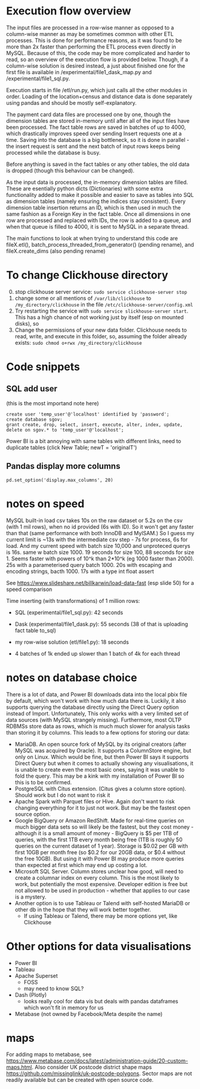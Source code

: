 
# Execution flow overview

The input files are processed in a row-wise manner as opposed to a column-wise manner as may be sometimes common with other ETL processes. This is done for performance reasons, as it was found to be more than 2x faster than performing the ETL process even directly in MySQL. Because of this, the code may be more complicated and harder to read, so an overview of the execution flow is provided below. Though, if a column-wise solution is desired instead, a just about finished one for the first file is available in /experimental/file1_dask_map.py and /experimental/file1_sql.py.

Execution starts in file /etl/run.py, which just calls all the other modules in order. Loading of the location+census and distance data is done separately using pandas and should be mostly self-explanatory.

The payment card data files are processed one by one, though the dimension tables are stored in-memory until after all of the input files have been processed. The fact table rows are saved in batches of up to 4000, which drastically improves speed over sending Insert requests one at a time. Saving into the database is a big bottleneck, so it is done in parallel - the insert request is sent and the next batch of input rows keeps being processed while the database is busy.

Before anything is saved in the fact tables or any other tables, the old data is dropped (though this behaviour can be changed).

As the input data is processed, the in-memory dimension tables are filled. These are esentially python dicts (Dictionaries) with some extra functionality added to make it possible and easier to save as tables into SQL as dimension tables (namely ensuring the indices stay consistent). 
Every dimension table insertion returns an ID, which is then used in much the same fashion as a Foreign Key in the fact table. Once all dimensions in one row are processed and replaced with IDs, the row is added to a queue, and when that queue is filled to 4000, it is sent to MySQL in a separate thread.

The main functions to look at when trying to understand this code are fileX.etl(), batch_process_threaded_from_generator() (pending rename), and fileX.create_dims (also pending rename)

# To change Clickhouse directory

0. stop clickhouse server service: `sudo service clickhouse-server stop`
1. change some or all mentions of `/var/lib/clickhouse` to `/my_directory/clickhouse` in the file `/etc/clickhouse-server/config.xml`
2. Try restarting the service with `sudo service slickhouse-server start`. This has a high chance of not working just by itself (esp on mounted disks), so 
3. Change the permissions of your new data folder. Clickhouse needs to read, write, and execute in this folder, so, assuming the folder already exists:
    `sudo chmod o+rwx /my_directory/clickhouse`



# Code snippets
## SQL add user
(this is the most importand note here)

    create user 'temp_user'@'localhost' identified by 'password';
    create database sgov;
    grant create, drop, select, insert, execute, alter, index, update, delete on sgov.* to 'temp_user'@'localhost';

Power BI is a bit annoying with same tables with different links, need to duplicate tables (click New Table; newT = 'originalT')

## Pandas display more columns
    pd.set_option('display.max_columns', 20)


# notes on speed
MySQL built-in load csv takes 10s on the raw dataset or 5.2s on the csv (with 1 mil rows), when no id provided (6s with ID). So it won't get any faster than that (same performance with both InnoDB and MyISAM.)
So I guess my current limit is ~13s with the intermediate csv step - 7s for process, 6s for load.
And my current speed with batch size 10,000 and unproteced querys is 16s. same w batch size 1000. 19 seconds for size 100, 88 seconds for size 1. Seems faster with powers of 10^k than 2*10^k (eg 1000 faster than 2000).
25s with a parameterised query batch 1000.
20s with escaping and encoding strings, bacth 1000.
17s with a type int float assert

See https://www.slideshare.net/billkarwin/load-data-fast (esp slide 50) for a speed comparison 

Time inserting (with transformations) of 1 million rows:
* SQL (experimental/file1_sql.py):     42 seconds
* Dask (experimental/file1_dask.py):   55 seconds (38 of that is uploading fact table to_sql)
* my row-wise solution (etl/file1.py): 18 seconds

* 4 batches of 1k ended up slower than 1 batch of 4k for each thread


# notes on database choice

There is a lot of data, and Power BI downloads data into the local pbix file by default, which won't work with how much data there is. Luckily, it also supports querying the database directly using the Direct Query option instead of Import. Unfortunately, This only works with a very limited set of data sources (with MySQL strangely missing). Furthermore, most OLTP RDBMSs store data as rows, which is much much slower for analysis tasks than storing it by columns. This leads to a few options for storing our data:

* MariaDB. An open source fork of MySQL by its original creators (after MySQL was acquired by Oracle). It supports a ColumnStore engine, but only on Linux. Which would be fine, but then Power BI says it supports Direct Query but when it comes to actually showing any visualisations, it is unable to create even the most basic ones, saying it was unable to fold the query. This may be a kink with my installation of Power BI so this is to be confirmed.
* PostgreSQL with Citus extension. (Citus gives a column store option). Should work but I do not want to risk it
* Apache Spark with Parquet files or Hive. Again don't want to risk changing everything for it to just not work. But may be the fastest open source option.
* Google BigQuery or Amazon RedShift. Made for real-time queries on much bigger data sets so will likely be the fastest, but they cost money - although it is a small amount of money - BigQuery is $5 per 1TB of queries, with the first 1TB every month being free (1TB is roughly 50 queries on the current dataset of 1 year). Storage is $0.02 per GB with first 10GB per month free (so $0.2 for our 20GB data, or $0.4 without the free 10GB). But using it with Power BI may produce more queries than expected at first which may end up costing a lot.
* Microsoft SQL Server. Column stores unclear how good, will need to create a columnar index on every column. This is the most likely to work, but potentially the most expensive. Developer edition is free but not allowed to be used in production - whether that applies to our case is a mystery.
* Another option is to use Tableau or Talend with self-hosted MariaDB or other db in the hope that they will work better together.
    * If using Tableau or Talend, there may be more options yet, like Clickhouse


# Other options for data visualisations

* Power BI
* Tableau 
* Apache Superset
    * FOSS
    * may need to know SQL?
* Dash (Plotly)
    * looks really cool for data vis but deals with pandas dataframes which won't fit in memory for us
* Metabase (not owned by Facebook/Meta despite the name)


# maps
For adding maps to metabase, see https://www.metabase.com/docs/latest/administration-guide/20-custom-maps.html. Also consider UK postcode district shape maps https://github.com/missinglink/uk-postcode-polygons. Sector maps are not readily available but can be created with open source code.